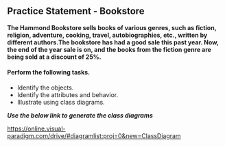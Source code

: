 ## Practice Statement - Bookstore

**The Hammond Bookstore sells books of various genres, such as fiction, religion, adventure, cooking, travel, autobiographies, etc., written by different authors.The bookstore has had a good sale this past year. Now, the end of the year sale is on, and the books from the fiction genre are being sold at a discount of 25%.**

#### Perform the following tasks.

- Identify the objects.
- Identify the attributes and behavior.
- Illustrate using class diagrams.

***Use the below link to generate the class diagrams***

https://online.visual-paradigm.com/drive/#diagramlist:proj=0&new=ClassDiagram

